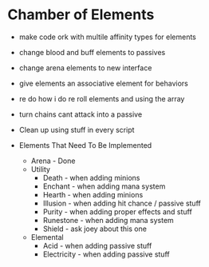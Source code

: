 # Chamber of Elements

- make code ork with multile affinity types for elements
- change blood and buff elements to passives
- change arena elements to new interface
- give elements an associative element for behaviors
- re do how i do re roll elements and using the array
- turn chains cant attack into a passive

- Clean up using stuff in every script

- Elements That Need To Be Implemented
  - Arena - Done
  - Utility
    - Death - when adding minions
	- Enchant - when adding mana system
	- Hearth - when adding minions
	- Illusion - when adding hit chance / passive stuff
	- Purity - when adding proper effects and stuff
	- Runestone - when adding mana system
	- Shield - ask joey about this one
  - Elemental
    - Acid - when adding passive stuff
	- Electricity - when adding passive stuff
	
	
